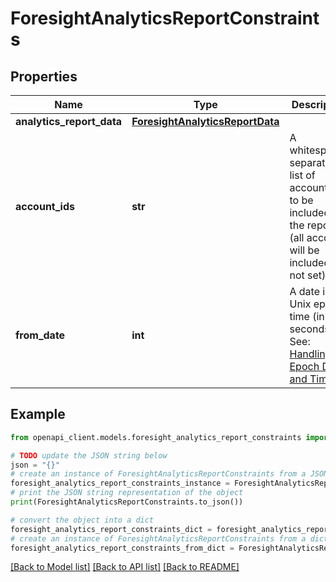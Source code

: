 # ForesightAnalyticsReportConstraints


## Properties

Name | Type | Description | Notes
------------ | ------------- | ------------- | -------------
**analytics_report_data** | [**ForesightAnalyticsReportData**](ForesightAnalyticsReportData.md) |  | [optional] 
**account_ids** | **str** | A whitespace-separated list of account IDs to be included in the report (all accounts will be included if not set) | [optional] 
**from_date** | **int** | A date in Unix epoch time (in seconds). See: [Handling Epoch Dates and Times](https://developer.mastercard.com/open-banking-us/documentation/codes-and-formats/). | [optional] 

## Example

```python
from openapi_client.models.foresight_analytics_report_constraints import ForesightAnalyticsReportConstraints

# TODO update the JSON string below
json = "{}"
# create an instance of ForesightAnalyticsReportConstraints from a JSON string
foresight_analytics_report_constraints_instance = ForesightAnalyticsReportConstraints.from_json(json)
# print the JSON string representation of the object
print(ForesightAnalyticsReportConstraints.to_json())

# convert the object into a dict
foresight_analytics_report_constraints_dict = foresight_analytics_report_constraints_instance.to_dict()
# create an instance of ForesightAnalyticsReportConstraints from a dict
foresight_analytics_report_constraints_from_dict = ForesightAnalyticsReportConstraints.from_dict(foresight_analytics_report_constraints_dict)
```
[[Back to Model list]](../README.md#documentation-for-models) [[Back to API list]](../README.md#documentation-for-api-endpoints) [[Back to README]](../README.md)



